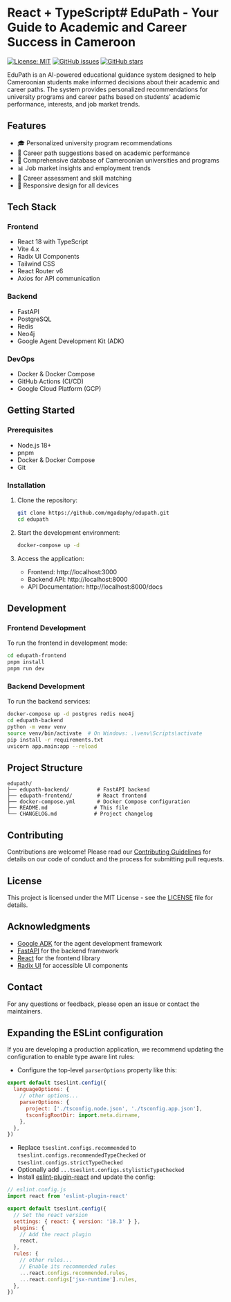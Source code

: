 # React + TypeScript# EduPath - Your Guide to Academic and Career Success in Cameroon

[![License: MIT](https://img.shields.io/badge/License-MIT-yellow.svg)](https://opensource.org/licenses/MIT)
[![GitHub issues](https://img.shields.io/github/issues/yourusername/edupath)](https://github.com/yourusername/edupath/issues)
[![GitHub stars](https://img.shields.io/github/stars/yourusername/edupath)](https://github.com/yourusername/edupath/stargazers)

EduPath is an AI-powered educational guidance system designed to help Cameroonian students make informed decisions about their academic and career paths. The system provides personalized recommendations for university programs and career paths based on students' academic performance, interests, and job market trends.

## Features

- 🎓 Personalized university program recommendations
- 💼 Career path suggestions based on academic performance
- 🏫 Comprehensive database of Cameroonian universities and programs
- 📊 Job market insights and employment trends
- 🎯 Career assessment and skill matching
- 📱 Responsive design for all devices

## Tech Stack

### Frontend
- React 18 with TypeScript
- Vite 4.x
- Radix UI Components
- Tailwind CSS
- React Router v6
- Axios for API communication

### Backend
- FastAPI
- PostgreSQL
- Redis
- Neo4j
- Google Agent Development Kit (ADK)

### DevOps
- Docker & Docker Compose
- GitHub Actions (CI/CD)
- Google Cloud Platform (GCP)

## Getting Started

### Prerequisites

- Node.js 18+
- pnpm
- Docker & Docker Compose
- Git

### Installation

1. Clone the repository:
   ```bash
   git clone https://github.com/mgadaphy/edupath.git
   cd edupath
   ```

2. Start the development environment:
   ```bash
   docker-compose up -d
   ```

3. Access the application:
   - Frontend: http://localhost:3000
   - Backend API: http://localhost:8000
   - API Documentation: http://localhost:8000/docs

## Development

### Frontend Development

To run the frontend in development mode:

```bash
cd edupath-frontend
pnpm install
pnpm run dev
```

### Backend Development

To run the backend services:

```bash
docker-compose up -d postgres redis neo4j
cd edupath-backend
python -m venv venv
source venv/bin/activate  # On Windows: .\venv\Scripts\activate
pip install -r requirements.txt
uvicorn app.main:app --reload
```

## Project Structure

```
edupath/
├── edupath-backend/         # FastAPI backend
├── edupath-frontend/        # React frontend
├── docker-compose.yml       # Docker Compose configuration
├── README.md               # This file
└── CHANGELOG.md            # Project changelog
```

## Contributing

Contributions are welcome! Please read our [Contributing Guidelines](CONTRIBUTING.md) for details on our code of conduct and the process for submitting pull requests.

## License

This project is licensed under the MIT License - see the [LICENSE](LICENSE) file for details.

## Acknowledgments

- [Google ADK](https://developers.google.com/agent-development-kit) for the agent development framework
- [FastAPI](https://fastapi.tiangolo.com/) for the backend framework
- [React](https://reactjs.org/) for the frontend library
- [Radix UI](https://www.radix-ui.com/) for accessible UI components

## Contact

For any questions or feedback, please open an issue or contact the maintainers.

## Expanding the ESLint configuration

If you are developing a production application, we recommend updating the configuration to enable type aware lint rules:

- Configure the top-level `parserOptions` property like this:

```js
export default tseslint.config({
  languageOptions: {
    // other options...
    parserOptions: {
      project: ['./tsconfig.node.json', './tsconfig.app.json'],
      tsconfigRootDir: import.meta.dirname,
    },
  },
})
```

- Replace `tseslint.configs.recommended` to `tseslint.configs.recommendedTypeChecked` or `tseslint.configs.strictTypeChecked`
- Optionally add `...tseslint.configs.stylisticTypeChecked`
- Install [eslint-plugin-react](https://github.com/jsx-eslint/eslint-plugin-react) and update the config:

```js
// eslint.config.js
import react from 'eslint-plugin-react'

export default tseslint.config({
  // Set the react version
  settings: { react: { version: '18.3' } },
  plugins: {
    // Add the react plugin
    react,
  },
  rules: {
    // other rules...
    // Enable its recommended rules
    ...react.configs.recommended.rules,
    ...react.configs['jsx-runtime'].rules,
  },
})
```
